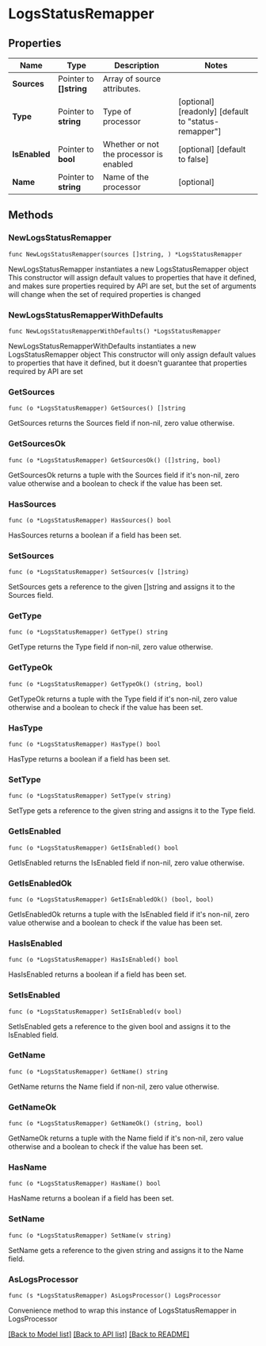 # LogsStatusRemapper

## Properties

Name | Type | Description | Notes
------------ | ------------- | ------------- | -------------
**Sources** | Pointer to **[]string** | Array of source attributes. | 
**Type** | Pointer to **string** | Type of processor | [optional] [readonly] [default to "status-remapper"]
**IsEnabled** | Pointer to **bool** | Whether or not the processor is enabled | [optional] [default to false]
**Name** | Pointer to **string** | Name of the processor | [optional] 

## Methods

### NewLogsStatusRemapper

`func NewLogsStatusRemapper(sources []string, ) *LogsStatusRemapper`

NewLogsStatusRemapper instantiates a new LogsStatusRemapper object
This constructor will assign default values to properties that have it defined,
and makes sure properties required by API are set, but the set of arguments
will change when the set of required properties is changed

### NewLogsStatusRemapperWithDefaults

`func NewLogsStatusRemapperWithDefaults() *LogsStatusRemapper`

NewLogsStatusRemapperWithDefaults instantiates a new LogsStatusRemapper object
This constructor will only assign default values to properties that have it defined,
but it doesn't guarantee that properties required by API are set

### GetSources

`func (o *LogsStatusRemapper) GetSources() []string`

GetSources returns the Sources field if non-nil, zero value otherwise.

### GetSourcesOk

`func (o *LogsStatusRemapper) GetSourcesOk() ([]string, bool)`

GetSourcesOk returns a tuple with the Sources field if it's non-nil, zero value otherwise
and a boolean to check if the value has been set.

### HasSources

`func (o *LogsStatusRemapper) HasSources() bool`

HasSources returns a boolean if a field has been set.

### SetSources

`func (o *LogsStatusRemapper) SetSources(v []string)`

SetSources gets a reference to the given []string and assigns it to the Sources field.

### GetType

`func (o *LogsStatusRemapper) GetType() string`

GetType returns the Type field if non-nil, zero value otherwise.

### GetTypeOk

`func (o *LogsStatusRemapper) GetTypeOk() (string, bool)`

GetTypeOk returns a tuple with the Type field if it's non-nil, zero value otherwise
and a boolean to check if the value has been set.

### HasType

`func (o *LogsStatusRemapper) HasType() bool`

HasType returns a boolean if a field has been set.

### SetType

`func (o *LogsStatusRemapper) SetType(v string)`

SetType gets a reference to the given string and assigns it to the Type field.

### GetIsEnabled

`func (o *LogsStatusRemapper) GetIsEnabled() bool`

GetIsEnabled returns the IsEnabled field if non-nil, zero value otherwise.

### GetIsEnabledOk

`func (o *LogsStatusRemapper) GetIsEnabledOk() (bool, bool)`

GetIsEnabledOk returns a tuple with the IsEnabled field if it's non-nil, zero value otherwise
and a boolean to check if the value has been set.

### HasIsEnabled

`func (o *LogsStatusRemapper) HasIsEnabled() bool`

HasIsEnabled returns a boolean if a field has been set.

### SetIsEnabled

`func (o *LogsStatusRemapper) SetIsEnabled(v bool)`

SetIsEnabled gets a reference to the given bool and assigns it to the IsEnabled field.

### GetName

`func (o *LogsStatusRemapper) GetName() string`

GetName returns the Name field if non-nil, zero value otherwise.

### GetNameOk

`func (o *LogsStatusRemapper) GetNameOk() (string, bool)`

GetNameOk returns a tuple with the Name field if it's non-nil, zero value otherwise
and a boolean to check if the value has been set.

### HasName

`func (o *LogsStatusRemapper) HasName() bool`

HasName returns a boolean if a field has been set.

### SetName

`func (o *LogsStatusRemapper) SetName(v string)`

SetName gets a reference to the given string and assigns it to the Name field.


### AsLogsProcessor

`func (s *LogsStatusRemapper) AsLogsProcessor() LogsProcessor`

Convenience method to wrap this instance of LogsStatusRemapper in LogsProcessor

[[Back to Model list]](../README.md#documentation-for-models) [[Back to API list]](../README.md#documentation-for-api-endpoints) [[Back to README]](../README.md)


